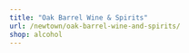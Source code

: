 ```yaml
---
title: "Oak Barrel Wine & Spirits"
url: /newtown/oak-barrel-wine-and-spirits/
shop: alcohol
---
```


